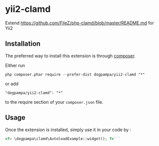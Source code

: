 yii2-clamd
==========
Extend https://github.com/FileZ/php-clamd/blob/master/README.md for Yii2

Installation
------------

The preferred way to install this extension is through [composer](http://getcomposer.org/download/).

Either run

```
php composer.phar require --prefer-dist dogpampa/yii2-clamd "*"
```

or add

```
"dogpampa/yii2-clamd": "*"
```

to the require section of your `composer.json` file.


Usage
-----

Once the extension is installed, simply use it in your code by  :

```php
<?= \dogpampa\clamd\AutoloadExample::widget(); ?>```